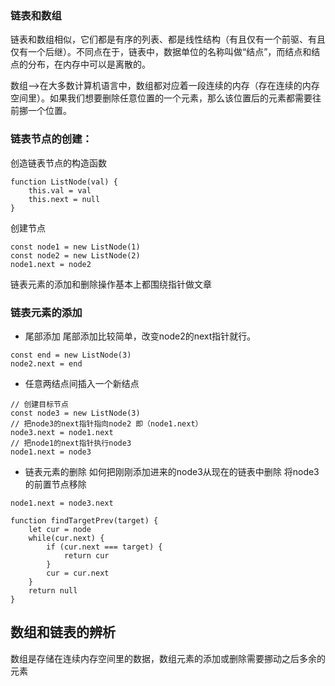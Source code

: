 ### 链表和数组
链表和数组相似，它们都是有序的列表、都是线性结构（有且仅有一个前驱、有且仅有一个后继）。不同点在于，链表中，数据单位的名称叫做“结点”，而结点和结点的分布，在内存中可以是离散的。

数组-->在大多数计算机语言中，数组都对应着一段连续的内存（存在连续的内存空间里）。如果我们想要删除任意位置的一个元素，那么该位置后的元素都需要往前挪一个位置。
### 链表节点的创建：
创造链表节点的构造函数
```
function ListNode(val) {
	this.val = val
	this.next = null
}

```
创建节点
```
const node1 = new ListNode(1)
const node2 = new ListNode(2)
node1.next = node2

```
链表元素的添加和删除操作基本上都围绕指针做文章


### 链表元素的添加

- 尾部添加
尾部添加比较简单，改变node2的next指针就行。
```
const end = new ListNode(3)
node2.next = end

```
- 任意两结点间插入一个新结点
```
// 创建目标节点
const node3 = new ListNode(3)
// 把node3的next指针指向node2 即（node1.next）
node3.next = node1.next
// 把node1的next指针执行node3
node1.next = node3

```

- 链表元素的删除
如何把刚刚添加进来的node3从现在的链表中删除
将node3的前置节点移除
```
node1.next = node3.next

```

```
function findTargetPrev(target) {
	let cur = node
	while(cur.next) {
		if (cur.next === target) {
			return cur
		}
		cur = cur.next
	}
	return null
}

```

## 数组和链表的辨析
数组是存储在连续内存空间里的数据，数组元素的添加或删除需要挪动之后多余的元素


